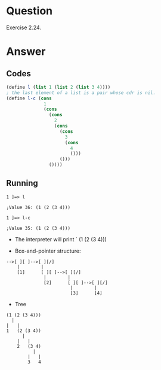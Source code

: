 # Question
Exercise 2.24.

# Answer
## Codes
```scheme
(define l (list 1 (list 2 (list 3 4))))
; the last element of a list is a pair whose cdr is nil.
(define l-c (cons
              1
              (cons
                (cons 
                  2
                  (cons
                    (cons
                      3
                      (cons
                        4
                        ()))
                    ()))
                ())))
```
## Running
```
1 ]=> l

;Value 36: (1 (2 (3 4)))

1 ]=> l-c

;Value 35: (1 (2 (3 4)))
```

* The interpreter will print ` (1 (2 (3 4)))

* Box-and-pointer structure:
```
-->[ ][ ]-->[ ][/]
    |        |
    [1]      [ ][ ]-->[ ][/]
              |        |
              [2]      [ ][ ]-->[ ][/]
                        |        |
                        [3]      [4]
```

* Tree
```
(1 (2 (3 4)))
  |
|   |
1   (2 (3 4))
      |
    |   |
    2   (3 4)
          |
        |   |
        3   4
```
